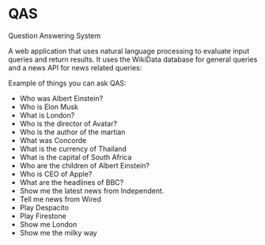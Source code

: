 # QAS
Question Answering System

A web application that uses natural language processing to evaluate input queries and return results. It uses the WikiData database for general queries and a news API for news related queries:

Example of things you can ask QAS:
- Who was Albert Einstein?
- Who is Elon Musk
- What is London?
- Who is the director of Avatar?
- Who is the author of the martian
- What was Concorde
- What is the currency of Thailand
- What is the capital of South Africa
- Who are the children of Albert Einstein?
- Who is CEO of Apple?
- What are the headlines of BBC?
- Show me the latest news from Independent.
- Tell me news from Wired
- Play Despacito
- Play Firestone
- Show me London
- Show me the milky way